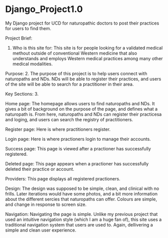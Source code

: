# Django_Project1.0
My Django project for UCD for naturopathic doctors to post their practices for users to find them.

Project Brief: 
1. Who is this site for: 
This site is for people looking for a validated medical methout outside of conventional Western medicine that also understands and employs Western medical practices among many other medical modalities. 

Purpose: 
2. The purpose of this project is to help users connect with naturopaths and NDs. NDs will be able to register their practices, and users of the site will be able to search for a practitioner in their area.

Key Sections: 
3. 

Home page: 
The homepage allows users to find naturopaths and NDs. It gives a bit of background on the purpose of the page, and defines what a naturopath is. From here, naturopaths and NDs can register their practicesa and loging, and users can search the registry of practitioners. 

Register page: 
Here is where practitioners register. 

Login page: 
Here is where practioners login to manage their accounts.

Success page: 
This page is viewed after a practioner has successfully registered. 

Deleted page: 
This page appears when a practioner has successfully deleted their practice or account. 

Providers: 
This page displays all registered practioners. 

Design:
The design was supposed to be simple, clean, and clinical with no frills. Later iterations would have some photos, and a bit more information about the different sercies that naturopaths can offer. Colours are simple, and change in response to screen size.

Navigation:
Navigating the page is simple. Unlike my previous project that used an intuitive navigation style (which I am a huge fan of), this site uses a traditional navigation system that users are used to. Again, dellivering a simple and clean user experience.


